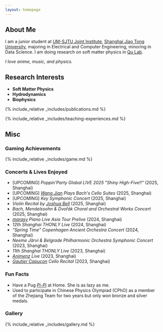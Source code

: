 ```yaml
---
layout: homepage
---
```


## About Me

I am a junior student at [UM-SJTU Joint Institute](https://www.ji.sjtu.edu.cn/), [Shanghai Jiao Tong University](https://en.sjtu.edu.cn/), majoring in Electrical and Computer Engineering, minoring in Data Science. I am doing research on soft matter physics in [Qu Lab](https://sites.ji.sjtu.edu.cn/zijie-qu/group/).


_I love anime, music, and physics._

## Research Interests

- **Soft Matter Physics**
- **Hydrodynamics**
- **Biophysics**

{% include_relative _includes/publications.md %}

{% include_relative _includes/teaching-experiences.md %}

## Misc

### Gaming Achievements

{% include_relative _includes/game.md %}

### Concerts & Lives Enjoyed

- [UPCOMING] *Poppin'Party Global LIVE 2025 "Shiny High-Five!!"* (2025, Shanghai) 
- [UPCOMING] *<u>Wang Jian</u> Plays Bach's Cello Suites* (2025, Shanghai)
- [UPCOMING] *Key Symphonic Concert* (2025, Shanghai)
- *Violin Recital by <u>Joshua Bell</u>* (2025, Shanghai)
- *Bach, Mendelssohn & Dvořák Choral and Orchestral Works Concert* (2025, Shanghai)
- *<u>marasy</u> Piano Live Asia Tour Prelive* (2024, Shanghai)
- *12th Shanghai THONLY Live* (2024, Shanghai)
- *"Spring Time" Copenhagen Ancient Orchestra Concert* (2024, Shanghai)
- *Neeme Järvi & Belgrade Philharmonic Orchestra Symphonic Concert* (2023, Shanghai)
- *11th Shanghai THONLY Live* (2023, Shanghai)
- *<u>Animenz</u> Live* (2023, Shanghai)
- *<u>Gautier Capuçon</u> Cello Recital* (2023, Shanghai)

### Fun Facts

- Have a Pug *<u>Pi-Pi</u>* at Home. She is as lazy as me.
- Used to participate in Chinese Physics Olympiad (CPhO) as a member of the Zhejiang Team for two years but only won bronze and silver medals.

### Gallery

{% include_relative _includes/gallery.md %}

